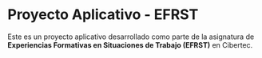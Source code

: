 # Proyecto Aplicativo - EFRST

Este es un proyecto aplicativo desarrollado como parte de la asignatura de **Experiencias Formativas en Situaciones de Trabajo (EFRST)** en Cibertec.
